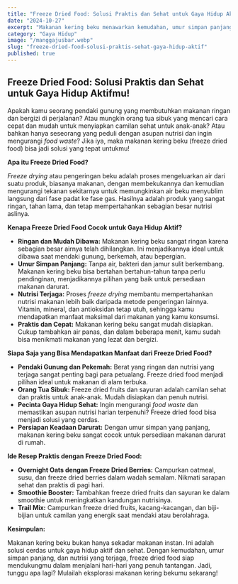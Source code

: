 ```yaml
---
title: "Freeze Dried Food: Solusi Praktis dan Sehat untuk Gaya Hidup Aktifmu!"
date: "2024-10-27"
excerpt: "Makanan kering beku menawarkan kemudahan, umur simpan panjang, dan nutrisi yang terjaga. Temukan bagaimana teknologi ini bisa mendukung gaya hidup sehat dan aktifmu!"
category: "Gaya Hidup"
image: "/manggajusbar.webp"
slug: "freeze-dried-food-solusi-praktis-sehat-gaya-hidup-aktif"
published: true
---
```


## Freeze Dried Food: Solusi Praktis dan Sehat untuk Gaya Hidup Aktifmu!

Apakah kamu seorang pendaki gunung yang membutuhkan makanan ringan dan bergizi di perjalanan? Atau mungkin orang tua sibuk yang mencari cara cepat dan mudah untuk menyiapkan camilan sehat untuk anak-anak? Atau bahkan hanya seseorang yang peduli dengan asupan nutrisi dan ingin mengurangi *food waste*? Jika iya, maka makanan kering beku (freeze dried food) bisa jadi solusi yang tepat untukmu!

**Apa itu Freeze Dried Food?**

*Freeze drying* atau pengeringan beku adalah proses mengeluarkan air dari suatu produk, biasanya makanan, dengan membekukannya dan kemudian mengurangi tekanan sekitarnya untuk memungkinkan air beku menyublim langsung dari fase padat ke fase gas. Hasilnya adalah produk yang sangat ringan, tahan lama, dan tetap mempertahankan sebagian besar nutrisi aslinya.

**Kenapa Freeze Dried Food Cocok untuk Gaya Hidup Aktif?**

*   **Ringan dan Mudah Dibawa:** Makanan kering beku sangat ringan karena sebagian besar airnya telah dihilangkan. Ini menjadikannya ideal untuk dibawa saat mendaki gunung, berkemah, atau bepergian.
*   **Umur Simpan Panjang:** Tanpa air, bakteri dan jamur sulit berkembang. Makanan kering beku bisa bertahan bertahun-tahun tanpa perlu pendinginan, menjadikannya pilihan yang baik untuk persediaan makanan darurat.
*   **Nutrisi Terjaga:** Proses *freeze drying* membantu mempertahankan nutrisi makanan lebih baik daripada metode pengeringan lainnya. Vitamin, mineral, dan antioksidan tetap utuh, sehingga kamu mendapatkan manfaat maksimal dari makanan yang kamu konsumsi.
*   **Praktis dan Cepat:** Makanan kering beku sangat mudah disiapkan. Cukup tambahkan air panas, dan dalam beberapa menit, kamu sudah bisa menikmati makanan yang lezat dan bergizi.

**Siapa Saja yang Bisa Mendapatkan Manfaat dari Freeze Dried Food?**

*   **Pendaki Gunung dan Pekemah:** Berat yang ringan dan nutrisi yang terjaga sangat penting bagi para petualang. Freeze dried food menjadi pilihan ideal untuk makanan di alam terbuka.
*   **Orang Tua Sibuk:** Freeze dried fruits dan sayuran adalah camilan sehat dan praktis untuk anak-anak. Mudah disiapkan dan penuh nutrisi.
*   **Pecinta Gaya Hidup Sehat:** Ingin mengurangi *food waste* dan memastikan asupan nutrisi harian terpenuhi? Freeze dried food bisa menjadi solusi yang cerdas.
*   **Persiapan Keadaan Darurat:** Dengan umur simpan yang panjang, makanan kering beku sangat cocok untuk persediaan makanan darurat di rumah.

**Ide Resep Praktis dengan Freeze Dried Food:**

*   **Overnight Oats dengan Freeze Dried Berries:** Campurkan oatmeal, susu, dan freeze dried berries dalam wadah semalam. Nikmati sarapan sehat dan praktis di pagi hari.
*   **Smoothie Booster:** Tambahkan freeze dried fruits dan sayuran ke dalam smoothie untuk meningkatkan kandungan nutrisinya.
*   **Trail Mix:** Campurkan freeze dried fruits, kacang-kacangan, dan biji-bijian untuk camilan yang energik saat mendaki atau berolahraga.

**Kesimpulan:**

Makanan kering beku bukan hanya sekadar makanan instan. Ini adalah solusi cerdas untuk gaya hidup aktif dan sehat. Dengan kemudahan, umur simpan panjang, dan nutrisi yang terjaga, freeze dried food siap mendukungmu dalam menjalani hari-hari yang penuh tantangan. Jadi, tunggu apa lagi? Mulailah eksplorasi makanan kering bekumu sekarang!